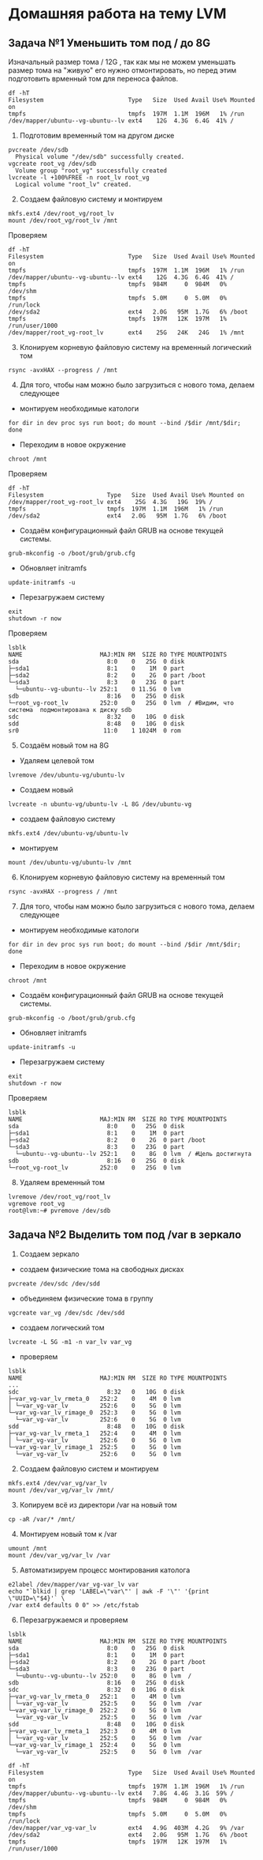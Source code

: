 # Домашняя работа на тему LVM
## Задача №1 Уменьшить том под / до 8G
Изначальный размер тома / 12G , так как мы не можем уменьшать размер тома на "живую" его нужно отмонтировать, но перед этим подготовить врменный том для переноса файлов.
```
df -hT
Filesystem                        Type   Size  Used Avail Use% Mounted on
tmpfs                             tmpfs  197M  1.1M  196M   1% /run
/dev/mapper/ubuntu--vg-ubuntu--lv ext4    12G  4.3G  6.4G  41% /
```
1. Подготовим временный том на другом диске
```
pvcreate /dev/sdb
  Physical volume "/dev/sdb" successfully created.
vgcreate root_vg /dev/sdb
  Volume group "root_vg" successfully created
lvcreate -l +100%FREE -n root_lv root_vg
  Logical volume "root_lv" created.
```
2. Создаем файловую систему и монтируем
```
mkfs.ext4 /dev/root_vg/root_lv
mount /dev/root_vg/root_lv /mnt
```
Проверяем
```
df -hT
Filesystem                        Type   Size  Used Avail Use% Mounted on
tmpfs                             tmpfs  197M  1.1M  196M   1% /run
/dev/mapper/ubuntu--vg-ubuntu--lv ext4    12G  4.3G  6.4G  41% /
tmpfs                             tmpfs  984M     0  984M   0% /dev/shm
tmpfs                             tmpfs  5.0M     0  5.0M   0% /run/lock
/dev/sda2                         ext4   2.0G   95M  1.7G   6% /boot
tmpfs                             tmpfs  197M   12K  197M   1% /run/user/1000
/dev/mapper/root_vg-root_lv       ext4    25G   24K   24G   1% /mnt
```
3. Клонируем корневую файловую систему на временный логический том
```
rsync -avxHAX --progress / /mnt
```
4. Для того, чтобы нам можно было загрузиться с нового  тома, делаем следующее
- монтируем необходимые катологи
```
for dir in dev proc sys run boot; do mount --bind /$dir /mnt/$dir; done
```
- Переходим в новое окружение
```
chroot /mnt
```
Проверяем
```
df -hT
Filesystem                  Type   Size  Used Avail Use% Mounted on
/dev/mapper/root_vg-root_lv ext4    25G  4.3G   19G  19% /
tmpfs                       tmpfs  197M  1.1M  196M   1% /run
/dev/sda2                   ext4   2.0G   95M  1.7G   6% /boot
```
- Создаём конфигурационный файл GRUB на основе текущей системы.
```
grub-mkconfig -o /boot/grub/grub.cfg
```
- Обновляет initramfs
```
update-initramfs -u
```
- Перезагружаем систему
```
exit
shutdown -r now
```
Проверяем
```
lsblk
NAME                      MAJ:MIN RM  SIZE RO TYPE MOUNTPOINTS
sda                         8:0    0   25G  0 disk 
├─sda1                      8:1    0    1M  0 part 
├─sda2                      8:2    0    2G  0 part /boot
└─sda3                      8:3    0   23G  0 part 
  └─ubuntu--vg-ubuntu--lv 252:1    0 11.5G  0 lvm  
sdb                         8:16   0   25G  0 disk 
└─root_vg-root_lv         252:0    0   25G  0 lvm  / #Видим, что система  подмонтирована к диску sdb
sdc                         8:32   0   10G  0 disk 
sdd                         8:48   0   10G  0 disk 
sr0                        11:0    1 1024M  0 rom  
```
5. Создаём новый том на 8G
- Удаляем целевой том
```
lvremove /dev/ubuntu-vg/ubuntu-lv
```
- Создаем новый
```
lvcreate -n ubuntu-vg/ubuntu-lv -L 8G /dev/ubuntu-vg
```
- создаем файловую систему 
```
mkfs.ext4 /dev/ubuntu-vg/ubuntu-lv
```
- монтируем
```
mount /dev/ubuntu-vg/ubuntu-lv /mnt
```
6. Клонируем корневую файловую систему на временный том
```
rsync -avxHAX --progress / /mnt
```
7. Для того, чтобы нам можно было загрузиться с нового тома, делаем следующее
- монтируем необходимые катологи
```
for dir in dev proc sys run boot; do mount --bind /$dir /mnt/$dir; done
```
- Переходим в новое окружение
```
chroot /mnt
```
- Создаём конфигурационный файл GRUB на основе текущей системы.
```
grub-mkconfig -o /boot/grub/grub.cfg
```
- Обновляет initramfs
```
update-initramfs -u
```
- Перезагружаем систему
```
exit
shutdown -r now
```
Проверяем
```
lsblk
NAME                      MAJ:MIN RM  SIZE RO TYPE MOUNTPOINTS
sda                         8:0    0   25G  0 disk 
├─sda1                      8:1    0    1M  0 part 
├─sda2                      8:2    0    2G  0 part /boot
└─sda3                      8:3    0   23G  0 part 
  └─ubuntu--vg-ubuntu--lv 252:1    0    8G  0 lvm  / #Цель достигнута
sdb                         8:16   0   25G  0 disk 
└─root_vg-root_lv         252:0    0   25G  0 lvm  
```
8. Удаляем временный том
```
lvremove /dev/root_vg/root_lv 
vgremove root_vg 
root@lvm:~# pvremove /dev/sdb
```

## Задача №2 Выделить том под /var в зеркало
1. Создаем зеркало
- cоздаем физические тома на свободных дисках
```
pvcreate /dev/sdc /dev/sdd
```
- объединяем физические тома в группу
```
vgcreate var_vg /dev/sdc /dev/sdd
```
- создаем логический том
```
lvcreate -L 5G -m1 -n var_lv var_vg
```
- проверяем
```
lsblk
NAME                      MAJ:MIN RM  SIZE RO TYPE MOUNTPOINTS
...
sdc                         8:32   0   10G  0 disk 
├─var_vg-var_lv_rmeta_0   252:2    0    4M  0 lvm  
│ └─var_vg-var_lv         252:6    0    5G  0 lvm  
└─var_vg-var_lv_rimage_0  252:3    0    5G  0 lvm  
  └─var_vg-var_lv         252:6    0    5G  0 lvm  
sdd                         8:48   0   10G  0 disk 
├─var_vg-var_lv_rmeta_1   252:4    0    4M  0 lvm  
│ └─var_vg-var_lv         252:6    0    5G  0 lvm  
└─var_vg-var_lv_rimage_1  252:5    0    5G  0 lvm  
  └─var_vg-var_lv         252:6    0    5G  0 lvm  
```
2. Создаем файловую систем и монтируем 
```
mkfs.ext4 /dev/var_vg/var_lv
mount /dev/var_vg/var_lv /mnt/
```
3. Копируем всё из директори /var на новый том
```
cp -aR /var/* /mnt/
```
4. Монтируем новый том к /var
```
umount /mnt
mount /dev/var_vg/var_lv /var
```
5. Автоматизируем процесс монтирования католога
```
e2label /dev/mapper/var_vg-var_lv var
echo "`blkid | grep 'LABEL=\"var\"' | awk -F '\"' '{print \"UUID=\"$4}'` \
/var ext4 defaults 0 0" >> /etc/fstab
```
6. Перезагружаемся и проверяем
```
lsblk
NAME                      MAJ:MIN RM  SIZE RO TYPE MOUNTPOINTS
sda                         8:0    0   25G  0 disk 
├─sda1                      8:1    0    1M  0 part 
├─sda2                      8:2    0    2G  0 part /boot
└─sda3                      8:3    0   23G  0 part 
  └─ubuntu--vg-ubuntu--lv 252:0    0    8G  0 lvm  /
sdb                         8:16   0   25G  0 disk 
sdc                         8:32   0   10G  0 disk 
├─var_vg-var_lv_rmeta_0   252:1    0    4M  0 lvm  
│ └─var_vg-var_lv         252:5    0    5G  0 lvm  /var
└─var_vg-var_lv_rimage_0  252:2    0    5G  0 lvm  
  └─var_vg-var_lv         252:5    0    5G  0 lvm  /var
sdd                         8:48   0   10G  0 disk 
├─var_vg-var_lv_rmeta_1   252:3    0    4M  0 lvm  
│ └─var_vg-var_lv         252:5    0    5G  0 lvm  /var
└─var_vg-var_lv_rimage_1  252:4    0    5G  0 lvm  
  └─var_vg-var_lv         252:5    0    5G  0 lvm  /var

df -hT
Filesystem                        Type   Size  Used Avail Use% Mounted on
tmpfs                             tmpfs  197M  1.1M  196M   1% /run
/dev/mapper/ubuntu--vg-ubuntu--lv ext4   7.8G  4.4G  3.1G  59% /
tmpfs                             tmpfs  984M     0  984M   0% /dev/shm
tmpfs                             tmpfs  5.0M     0  5.0M   0% /run/lock
/dev/mapper/var_vg-var_lv         ext4   4.9G  403M  4.2G   9% /var
/dev/sda2                         ext4   2.0G   95M  1.7G   6% /boot
tmpfs                             tmpfs  197M   12K  197M   1% /run/user/1000
```

